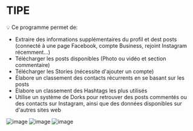 # TIPE
💡 Ce programme permet de:
- Extraire des informations supplémentaires du profil et dest posts (connecté à une page Facebook, compte Business, rejoint Instagram récemment...)
- Télécharger les posts disponibles (Photo ou vidéo et section commentaire)
- Télécharger les Stories (nécessite d'ajouter un compte)
- Élabore un classement des contacts récurrents en se basant sur les posts
- Élabore un classement des Hashtags les plus utilisés
- Utilise un système de Dorks pour retrouver des posts commentés ou des contacts sur Instagram, ainsi que des données disponibles sur d'autres sites web

![image](https://user-images.githubusercontent.com/57132297/113691326-990a0e80-96cc-11eb-9a61-2763cb99b67f.png)
![image](https://user-images.githubusercontent.com/57132297/113691883-36fdd900-96cd-11eb-866d-1a8b7a78edb2.png)
![image](https://user-images.githubusercontent.com/57132297/113693343-c9eb4300-96ce-11eb-9af4-c1ec2149df76.png)

